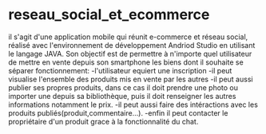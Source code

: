 # reseau_social_et_ecommerce
il s'agit d'une application mobile qui réunit e-commerce et réseau social, réalisé avec l'environnement de développement Andriod Studio en utilisant le langage JAVA.
Son objectif est de permettre à n'importe quel utilisateur de mettre en vente depuis son smartphone les biens dont il souhaite se séparer
fonctionnement:
-l'utilisateur equiert une inscription
-il peut visualise l'ensemble des produits mis en vente par les autres
-il peut aussi publier ses propres produits, dans ce cas il doit prendre une photo ou importer une depuis sa bibliothèque, puis il doit renseigner les autres informations notamment le prix.
-il peut aussi faire des intéractions avec les produits publiés(produit,commentaire...).
-enfin il peut contacter le propriétaire d'un produit grace à la fonctionnalité du chat. 
